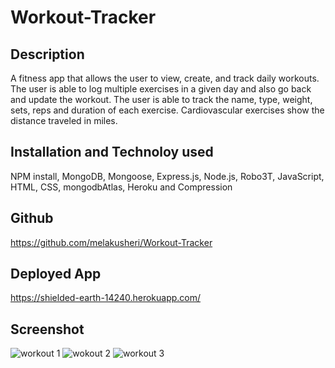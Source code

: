 # Workout-Tracker

## Description
A fitness app that allows the user to view, create, and track daily workouts. The user is able to log multiple exercises in a given day and also go back and update the workout. The user is able to track the name, type, weight, sets, reps and duration of each exercise. Cardiovascular exercises show the distance traveled in miles.

## Installation and Technoloy used

NPM install, MongoDB, Mongoose, Express.js, Node.js, Robo3T, JavaScript, HTML, CSS, mongodbAtlas, Heroku and Compression

## Github
https://github.com/melakusheri/Workout-Tracker

## Deployed App
https://shielded-earth-14240.herokuapp.com/

## Screenshot 
![workout 1](https://user-images.githubusercontent.com/65136237/137032858-c891a532-e680-4aae-9312-c5b98ab28b1b.PNG)
![wokout 2](https://user-images.githubusercontent.com/65136237/137032880-0fae5900-2161-44a4-8eef-ddf833e5196a.PNG)
![workout 3](https://user-images.githubusercontent.com/65136237/137032906-afe01f25-1d36-42d6-bea8-4ced2918253e.PNG)

